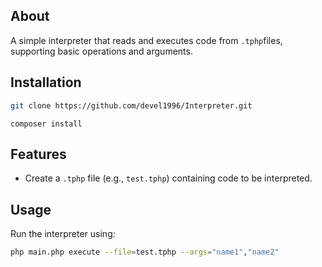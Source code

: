 ## About

A simple interpreter that reads and executes code from `.tphp`files,
supporting basic operations and arguments.

## Installation

```bash
git clone https://github.com/devel1996/Interpreter.git
```
```
composer install 
```

## Features

- Create a `.tphp` file (e.g., `test.tphp`) containing code to be interpreted.

## Usage

Run the interpreter using:

```bash
php main.php execute --file=test.tphp --args="name1","name2"
```
